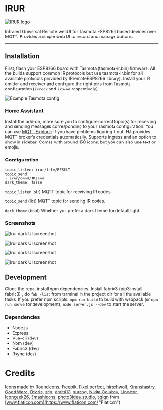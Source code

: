 # IRUR

![IRUR logo](https://github.com/johanson/ha-addons/blob/master/irur/logo.png?raw=true)

Infrared Universal Remote webUI for Tasmota ESP8266 based devices over MQTT.
Provides a simple web UI to record and manage buttons.

---

## Installation

First, flash your ESP8266 board with Tasmota (tasmota-ir.bin) firmware. All the builds support common IR protocols but use tasmota-ir.bin for all available protocols provided by IRremoteESP8266 library). Install your IR emitter and receiver and configure the right pins from Tasmota configuration (`irrecv` and `irsend` respectively).

![Example Tasmota config](https://github.com/johanson/ha-addons/blob/master/irur/screenshots/tasmota.png?raw=true)

### Home Assistant

Install the add-on, make sure you to configure correct topic(s) for receiving and sending messages corresponding to your Tasmota configuration. You can use [MQTT Explorer](https://github.com/thomasnordquist/MQTT-Explorer) if you have problems figuring it out. HA provides MQTT broker's credentials automatically. Supports ingress and an option to show in sidebar. Comes with around 150 icons, but you can also use text or emojis.

### Configuration

```
topic_listen: irur/tele/RESULT
topic_send:
- irur/cmnd/IRsend
dark_theme: false
```

`topic_listen` (str)
MQTT topic for receiving IR codes

`topic_send` (list)
MQTT topic for sending IR codes.

`dark_theme` (bool)
Whether you prefer a dark theme for default light.

### Screenshots

![Irur dark UI screenshot](https://github.com/johanson/ha-addons/blob/master/irur/screenshots/screenshot-ui-1-dark.png?raw=true)

![Irur dark UI screenshot](https://github.com/johanson/ha-addons/blob/master/irur/screenshots/screenshot-ui-settings-1-dark.png?raw=true)

![Irur dark UI screenshot](https://github.com/johanson/ha-addons/blob/master/irur/screenshots/screenshot-ui-1-light.png?raw=true)

![Irur dark UI screenshot](https://github.com/johanson/ha-addons/blob/master/irur/screenshots/screenshot-ui-settings-1-light.png?raw=true)

## Development

Clone the repo, install npm dependencies. Install fabric3 (pip3 install fabric3) , do `fab -list` from terminal in the project dir for all the available tasks.
If you prefer npm scripts: `npm run build` to build with webpack (or `npm run serve` for development), `node server.js --dev` to start the server.

### Dependencies

* Node.js
* Express
* Vue-cli (dev)
* Npm (dev)
* Fabric3 (dev)
* Rsync (dev)

# Credits

Icons made by [Roundicons](https://www.flaticon.com/authors/roundicons "Roundicons"), [Freepik](https://www.flaticon.com/authors/freepik "Freepik"), [Pixel perfect](https://www.flaticon.com/authors/pixel-perfect "Pixel perfect"), [hirschwolf](https://www.flaticon.com/authors/hirschwolf "hirschwolf"), [Kiranshastry](https://www.flaticon.com/authors/kiranshastry "Kiranshastry"), [Good Ware](https://www.flaticon.com/authors/good-ware "Good Ware"), [Becris](https://www.flaticon.com/authors/becris "Becris"), [srip](https://www.flaticon.com/authors/srip "srip"), [dmitri13](https://www.flaticon.com/authors/dmitri13 "dmitri13"), [surang](https://www.flaticon.com/authors/surang "surang"), [Nikita Golubev](https://www.flaticon.com/authors/nikita-golubev "Nikita Golubev"), [Linector](https://www.flaticon.com/authors/linector "Linector"), [Icongeek26](https://www.flaticon.com/authors/icongeek26 "Icongeek26"), [Smashicons](https://www.flaticon.com/authors/smashicons "Smashicons"), [photo3idea_studio](https://www.flaticon.com/authors/photo3idea-studio "photo3idea_studio"), [bqlqn](https://www.flaticon.com/authors/bqlqn "bqlqn") from [www.flaticon.com](https://www.flaticon.com/ "Flaticon")
